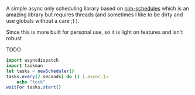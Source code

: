 A simple async only scheduling library based on [nim-schedules](https://github.com/soasme/nim-schedules) which is an
amazing library but requires threads (and sometimes I like to be dirty and use globals without a care ;) ).

Since this is more built for personal use, so it is light on features and isn't robust

TODO

```nim
import asyncdispatch
import taskman
let tasks = newScheduler()
tasks.every(2.seconds) do () {.async.}:
    echo "tock"
waitFor tasks.start()
```
